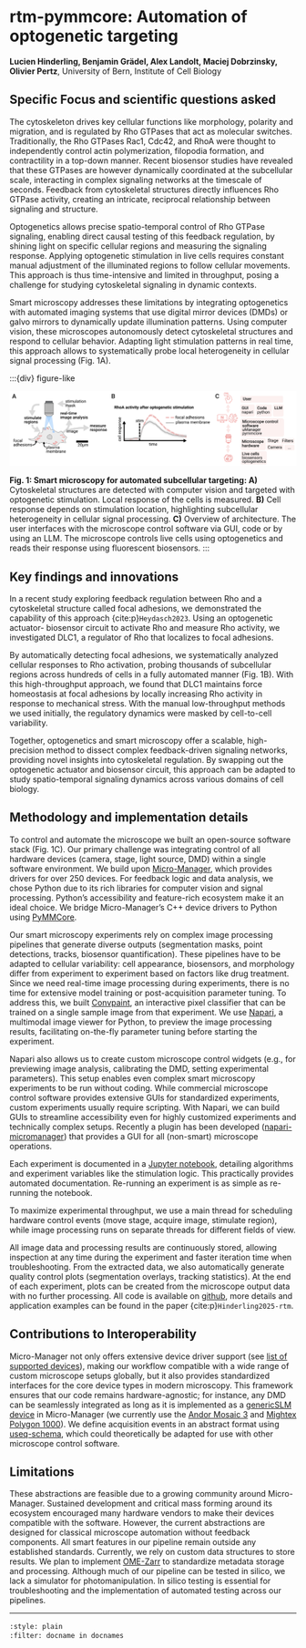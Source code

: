 #  rtm-pymmcore: Automation of optogenetic targeting
**Lucien Hinderling, Benjamin Grädel, Alex Landolt, Maciej Dobrzinsky, Olivier Pertz**, University of Bern, Institute of Cell Biology

## Specific Focus and scientific questions asked
The cytoskeleton drives key cellular functions like morphology, polarity and migration, and is regulated by Rho GTPases that act as molecular switches.  Traditionally, the Rho GTPases Rac1, Cdc42, and RhoA were thought to independently control actin polymerization, filopodia formation, and contractility in a top-down manner. Recent biosensor studies have revealed that these GTPases are however dynamically coordinated at the subcellular scale, interacting in complex signaling networks at the timescale of seconds. Feedback from cytoskeletal structures directly influences Rho GTPase activity, creating an intricate, reciprocal relationship between signaling and structure.

Optogenetics allows precise spatio-temporal control of Rho GTPase signaling, enabling direct causal testing of this feedback regulation, by shining light on specific cellular regions and measuring the signaling response. Applying optogenetic stimulation in live cells requires constant manual adjustment of the illuminated regions to follow cellular movements. This approach is thus time-intensive and limited in throughput, posing a challenge for studying cytoskeletal signaling in dynamic contexts.

Smart microscopy addresses these limitations by integrating optogenetics with automated imaging systems that use digital mirror devices (DMDs) or galvo mirrors to dynamically update illumination patterns. Using computer vision, these microscopes autonomously detect cytoskeletal structures and respond to cellular behavior. Adapting light stimulation patterns in real time, this approach allows to systematically probe local heterogeneity in cellular signal processing (Fig. 1A). 

:::{div} figure-like

![UNIBE RTM](./unibe/fig_01.png)

**Fig. 1: Smart microscopy for automated subcellular targeting: A)** Cytoskeletal structures are detected with computer vision and targeted with optogenetic stimulation. Local response of the cells is measured. **B)** Cell response depends on stimulation location, highlighting subcellular heterogeneity in cellular signal processing. **C)** Overview of architecture. The user interfaces with the microscope control software via GUI, code or by using an LLM. The microscope controls live cells using optogenetics and reads their response using fluorescent biosensors.
:::

## Key findings and innovations 
In a recent study exploring feedback regulation between Rho and a cytoskeletal structure called focal adhesions, we demonstrated the capability of this approach {cite:p}`Heydasch2023`. Using an optogenetic actuator- biosensor circuit to activate Rho and measure Rho activity, we investigated DLC1, a regulator of Rho that localizes to focal adhesions. 

By automatically detecting focal adhesions, we systematically analyzed cellular responses to Rho activation, probing thousands of subcellular regions across hundreds of cells in a fully automated manner (Fig. 1B). With this high-throughput approach, we found that DLC1 maintains force homeostasis at focal adhesions by locally increasing Rho activity in response to mechanical stress. With the manual low-throughput methods we used initially, the regulatory dynamics were masked by cell-to-cell variability. 

Together, optogenetics and smart microscopy offer a scalable, high-precision method to dissect complex feedback-driven signaling networks, providing novel insights into cytoskeletal regulation. By swapping out the optogenetic actuator and biosensor circuit, this approach can be adapted to study spatio-temporal signaling dynamics across various domains of cell biology.

## Methodology and implementation details
To control and automate the microscope we built an open-source software stack (Fig. 1C).  Our primary challenge was integrating control of all hardware devices (camera, stage, light source, DMD) within a single software environment. We build upon [Micro-Manager](https://micro-manager.org), which provides drivers for over 250 devices. For feedback logic and data analysis, we chose Python due to its rich libraries for computer vision and signal processing. Python’s accessibility and feature-rich ecosystem make it an ideal choice. We bridge Micro-Manager’s C++ device drivers to Python using [PyMMCore](https://github.com/micro-manager/pymmcore).

Our smart microscopy experiments rely on complex image processing pipelines that generate diverse outputs (segmentation masks, point detections, tracks, biosensor quantification). These pipelines have to be adapted to cellular variability: cell appearance, biosensors, and morphology differ from experiment to experiment based on factors like drug treatment. Since we need real-time image processing during experiments, there is no time for extensive model training or post-acquisition parameter tuning. To address this, we built [Convpaint](https://github.com/guiwitz/napari-convpaint), an interactive pixel classifier that can be trained on a single sample image from that experiment. We use [Napari](https://github.com/guiwitz/napari-convpaint), a multimodal image viewer for Python, to preview the image processing results, facilitating on-the-fly parameter tuning before starting the experiment. 

Napari also allows us to create custom microscope control widgets (e.g., for previewing image analysis, calibrating the DMD, setting experimental parameters). This setup enables even complex smart microscopy experiments to be run without coding. While commercial microscope control software provides extensive GUIs for standardized experiments, custom experiments usually require scripting. With Napari, we can build GUIs to streamline accessibility even for highly customized experiments and technically complex setups. Recently a plugin has been developed ([napari-micromanager](https://github.com/pymmcore-plus/napari-micromanager])) that provides a GUI for all (non-smart) microscope operations.

Each experiment is documented in a [Jupyter notebook](https://jupyter.org), detailing algorithms and experiment variables like the stimulation logic. This practically provides automated documentation. Re-running an experiment is as simple as re-running the notebook.

To maximize experimental throughput, we use a main thread for scheduling hardware control events (move stage, acquire image, stimulate region), while image processing runs on separate threads for different fields of view.

All image data and processing results are continuously stored, allowing inspection at any time during the experiment and faster iteration time when troubleshooting. From the extracted data,  we also automatically generate quality control plots (segmentation overlays, tracking statistics). At the end of each experiment, plots can be created from the microscope output data with no further processing. All code is available on [github](https://github.com/pertzlab/rtm-pymmcore), more details and application examples can be found in the paper {cite:p}`Hinderling2025-rtm`. 


## Contributions to Interoperability
Micro-Manager not only offers extensive device driver support (see [list of supported devices](https://micro-manager.org/Device_Support)), making our workflow compatible with a wide range of custom microscope setups globally, but it also provides standardized interfaces for the core device types in modern microscopy. This framework ensures that our code remains hardware-agnostic; for instance, any DMD can be seamlessly integrated as long as it is implemented as a [genericSLM device](https://micro-manager.org/GenericSLM) in Micro-Manager (we currently use the [Andor Mosaic 3](https://micro-manager.org/Mosaic3) and [Mightex Polygon 1000](https://micro-manager.org/MightexPolygon)).
We define acquisition events in an abstract format using [useq-schema](https://pymmcore-plus.github.io/useq-schema/), which could theoretically be adapted for use with other microscope control software.

## Limitations
These abstractions are feasible due to a growing community around Micro-Manager. Sustained development and critical mass forming around its ecosystem encouraged many hardware vendors to make their devices compatible with the software. However, the current abstractions are designed for classical microscope automation without feedback components. All smart features in our pipeline remain outside any established standards.
Currently, we rely on custom data structures to store results. We plan to implement [OME-Zarr](https://ngff.openmicroscopy.org/latest/) to standardize metadata storage and processing.
Although much of our pipeline can be tested in silico, we lack a simulator for photomanipulation. In silico testing is essential for troubleshooting and the implementation of automated testing across our pipelines.


----

```{bibliography}
:style: plain
:filter: docname in docnames
```

